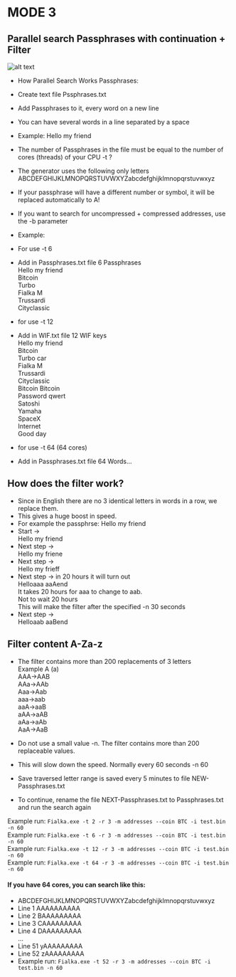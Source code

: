 # MODE 3
## Parallel search Passphrases with continuation + Filter
![alt text](https://raw.githubusercontent.com/phrutis/Fialka/main/Others/img/rotors.jpg "Fialka M-125")
- How Parallel Search Works Passphrases:
- Create text file Pssphrases.txt
- Add Passphrases to it, every word on a new line
- You can have several words in a line separated by a space
- Example: Hello my friend
- The number of Passphrases in the file must be equal to the number of cores (threads) of your CPU -t ?
- The generator uses the following only letters ABCDEFGHIJKLMNOPQRSTUVWXYZabcdefghijklmnopqrstuvwxyz
- If your passphrase will have a different number or symbol, it will be replaced automatically tо A! 
- If you want to search for uncompressed + compressed addresses, use the -b parameter

- Example:
- For use -t 6</br>
- Add in Passphrases.txt file 6 Passphrases</br>
Hello my friend</br>
Bitcoin</br>
Turbo</br>
Fialka M</br>
Trussardi</br>
Cityclassic</br>

- for use -t 12 </br>
- Add in WIF.txt file 12 WIF keys</br>
Hello my friend</br>
Bitcoin</br>
Turbo car</br>
Fialka M</br>
Trussardi</br>
Cityclassic</br>
Bitcoin Bitcoin</br>
Password qwert</br>
Satoshi</br>
Yamaha</br>
SpaceX</br>
Internet</br>
Good day</br>

- for use -t 64 (64 cores)</br>
- Add in Passphrases.txt file 64 Words...</br>


## How does the filter work? 
- Since in English there are no 3 identical letters in words in a row, we replace them.
- This gives a huge boost in speed.
- For example the passphrse: Hello my friend</br>
- Start -></br>
Hello my friend </br>
- Next step -></br>
Hello my friene </br>
- Next step -></br>
Hello my frieff </br> 
- Next step -> in 20 hours it will turn out </br>
Helloaaa aaAend </br>
It takes 20 hours for aaa to change to aab.</br>
Not to wait 20 hours</br>
This will make the filter after the specified -n 30 seconds</br>
- Next step -></br>
Helloaab aaBend
## Filter content A-Za-z
- The filter contains more than 200 replacements of 3 letters</br>
Example A (a)</br>
AAA->AAB</br>
AAa->AAb</br>
Aaa->Aab</br>
aaa->aab</br>
aaA->aaB</br>
aAA->aAB</br>
aAa->aAb</br>
AaA->AaB</br>
- Do not use a small value -n. The filter contains more than 200 replaceable values. 
- This will slow down the speed. Normally every 60 seconds -n 60 

- Save traversed letter range is saved every 5 minutes to file NEW-Passphrases.txt 
- To continue, rename the file NEXT-Passphrases.txt to Passphrases.txt and run the search again </br>

Example run: ```Fialka.exe -t 2 -r 3 -m addresses --coin BTC -i test.bin -n 60``` </br>
Example run: ```Fialka.exe -t 6 -r 3 -m addresses --coin BTC -i test.bin -n 60``` </br>
Example run: ```Fialka.exe -t 12 -r 3 -m addresses --coin BTC -i test.bin -n 60``` </br>
Example run: ```Fialka.exe -t 64 -r 3 -m addresses --coin BTC -i test.bin -n 60``` </br>

#### If you have 64 cores, you can search like this: </br>
- ABCDEFGHIJKLMNOPQRSTUVWXYZabcdefghijklmnopqrstuvwxyz </br>
- Line 1 AAAAAAAAAA </br>
- Line 2 BAAAAAAAAA </br>
- Line 3 CAAAAAAAAA </br>
- Line 4 DAAAAAAAAA </br>
... </br>
- Line 51 yAAAAAAAAA </br>
- Line 52 zAAAAAAAAA </br>
- Example run: ```Fialka.exe -t 52 -r 3 -m addresses --coin BTC -i test.bin -n 60``` </br>
